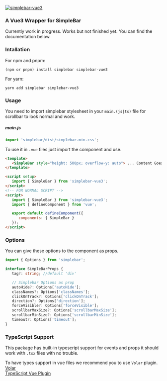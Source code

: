 [![simplebar-vue3](https://img.shields.io/npm/v/simplebar-vue3)](https://npmjs.com/package/simplebar-vue3)

### A Vue3 Wrapper for SimpleBar

Currently work in progress. Works but not finished yet. You can find the documentation below.

### Intallation

For npm and pnpm:

```
(npm or pnpm) install simplebar simplebar-vue3
```

For yarn:

```
yarn add simplebar simplebar-vue3
```

### Usage

You need to import simplebar stylesheet in your `main.(js|ts)` file for scrollbar to look normal and work. <br>

##### main.js

```ts
import 'simplebar/dist/simplebar.min.css';
```

To use it in `.vue` files just import the component and use.

```html
<template>
   <SimpleBar style="height: 500px; overflow-y: auto"> ... Content Goes here </SimpleBar>
</template>

<script setup>
   import { SimpleBar } from 'simplebar-vue3';
</script>
<!-- FOR NORMAL SCRIPT -->
<script>
   import { SimpleBar } from 'simplebar-vue3';
   import { defineComponent } from 'vue';

   export default defineComponent({
      components: { SimpleBar }
   });
</script>
```

### Options

You can give these options to the component as props.

```ts
import { Options } from 'simplebar';

interface SimpleBarProps {
   tag?: string; //default 'div'

   // Simplebar Options as prop
   autoHide?: Options['autoHide'];
   classNames?: Options['classNames'];
   clickOnTrack?: Options['clickOnTrack'];
   direction?: Options['direction'];
   forceVisible?: Options['forceVisible'];
   scrollbarMaxSize?: Options['scrollbarMaxSize'];
   scrollbarMinSize?: Options['scrollbarMinSize'];
   timeout?: Options['timeout'];
}
```

### TypeScript Support

This package has built-in typescript support for events and props it should work with `.tsx` files with no trouble.

To have types support in vue files we recommend you to use `Volar` plugin. <br>
[Volar](https://marketplace.visualstudio.com/items?itemName=johnsoncodehk.volar) <br>
[TypeScript Vue Plugin](https://marketplace.visualstudio.com/items?itemName=johnsoncodehk.vscode-typescript-vue-plugin)
